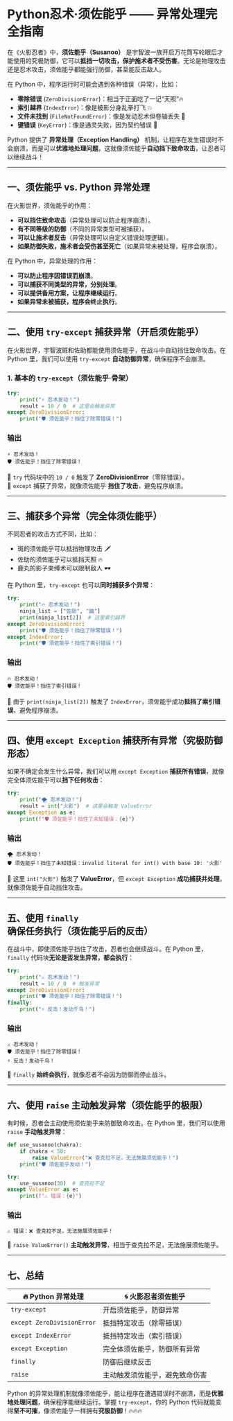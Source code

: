 # Python忍术·须佐能乎 —— 异常处理完全指南

在《火影忍者》中，**须佐能乎（Susanoo）** 是宇智波一族开启万花筒写轮眼后才能使用的究极防御，它可以**抵挡一切攻击，保护施术者不受伤害**。无论是物理攻击还是忍术攻击，须佐能乎都能强行防御，甚至能反击敌人。

在 Python 中，程序运行时可能会遇到各种错误（异常），比如：
- **零除错误** (`ZeroDivisionError`)：相当于正面吃了一记“天照”🔥
- **索引越界** (`IndexError`)：像是被影分身乱拳打飞 💥
- **文件未找到** (`FileNotFoundError`)：像是发动忍术但卷轴丢失 📜
- **键错误** (`KeyError`)：像是通灵失败，因为契约错误 🐸

Python 提供了 **异常处理（Exception Handling）** 机制，让程序在发生错误时不会崩溃，而是可以**优雅地处理问题**，这就像须佐能乎**自动挡下致命攻击**，让忍者可以继续战斗！

---

## **一、须佐能乎 vs. Python 异常处理**
在火影世界，须佐能乎的作用：
- **可以挡住致命攻击**（异常处理可以防止程序崩溃）。
- **有不同等级的防御**（不同的异常类型可被捕获）。
- **可以让施术者反击**（异常处理可以自定义错误处理逻辑）。
- **如果防御失败，施术者会受伤甚至死亡**（如果异常未被处理，程序会崩溃）。

在 Python 中，异常处理的作用：
- **可以防止程序因错误而崩溃**。
- **可以捕获不同类型的异常，分别处理**。
- **可以提供备用方案，让程序继续运行**。
- **如果异常未被捕获，程序会终止执行**。

---

## **二、使用 `try-except` 捕获异常（开启须佐能乎）**
在火影世界，宇智波斑和佐助都能使用须佐能乎，在战斗中自动挡住致命攻击。在 Python 里，我们可以使用 `try-except` **自动防御异常**，确保程序不会崩溃。

### **1. 基本的 `try-except`（须佐能乎·骨架）**
```python
try:
    print("⚡ 忍术发动！")
    result = 10 / 0  # 这里会触发异常
except ZeroDivisionError:
    print("🛡️ 须佐能乎！挡住了除零错误！")
```
### **输出**
```
⚡ 忍术发动！
🛡️ 须佐能乎！挡住了除零错误！
```
🔹 `try` 代码块中的 `10 / 0` 触发了 **ZeroDivisionError**（零除错误）。  
🔹 `except` 捕获了异常，就像须佐能乎 **挡住了攻击**，避免程序崩溃。

---

## **三、捕获多个异常（完全体须佐能乎）**
不同忍者的攻击方式不同，比如：
- 斑的须佐能乎可以抵挡物理攻击 🗡️
- 佐助的须佐能乎可以抵挡天照 🔥
- 鹿丸的影子束缚术可以限制敌人 🕶️

在 Python 里，`try-except` 也可以**同时捕获多个异常**：
```python
try:
    print("🔥 忍术发动！")
    ninja_list = ["佐助", "鼬"]
    print(ninja_list[2])  # 这里索引越界
except ZeroDivisionError:
    print("🛡️ 须佐能乎！挡住了除零错误！")
except IndexError:
    print("🛡️ 须佐能乎！挡住了索引错误！")
```
### **输出**
```
🔥 忍术发动！
🛡️ 须佐能乎！挡住了索引错误！
```
🔹 由于 `print(ninja_list[2])` 触发了 `IndexError`，须佐能乎成功**抵挡了索引错误**，避免程序崩溃。

---

## **四、使用 `except Exception` 捕获所有异常（究极防御形态）**
如果不确定会发生什么异常，我们可以用 `except Exception` **捕获所有错误**，就像完全体须佐能乎可以**挡下任何攻击**：
```python
try:
    print("🌪️ 忍术发动！")
    result = int("火影")  # 这里会触发 ValueError
except Exception as e:
    print(f"🛡️ 须佐能乎！挡住了未知错误：{e}")
```
### **输出**
```
🌪️ 忍术发动！
🛡️ 须佐能乎！挡住了未知错误：invalid literal for int() with base 10: '火影'
```
🔹 这里 `int("火影")` 触发了 **ValueError**，但 `except Exception` **成功捕获并处理**，就像须佐能乎自动挡住攻击。

---

## **五、使用 `finally` 确保任务执行（须佐能乎后的反击）**
在战斗中，即使须佐能乎挡住了攻击，忍者也会继续战斗。在 Python 里，`finally` 代码块**无论是否发生异常，都会执行**：
```python
try:
    print("⚔️ 忍术发动！")
    result = 10 / 0  # 触发异常
except ZeroDivisionError:
    print("🛡️ 须佐能乎！挡住了除零错误！")
finally:
    print("⚡ 反击！发动千鸟！")
```
### **输出**
```
⚔️ 忍术发动！
🛡️ 须佐能乎！挡住了除零错误！
⚡ 反击！发动千鸟！
```
🔹 `finally` **始终会执行**，就像忍者不会因为防御而停止战斗。

---

## **六、使用 `raise` 主动触发异常（须佐能乎的极限）**
有时候，忍者会主动使用须佐能乎来防御致命攻击。在 Python 里，我们可以使用 `raise` **手动触发异常**：
```python
def use_susanoo(chakra):
    if chakra < 50:
        raise ValueError("❌ 查克拉不足，无法施展须佐能乎！")
    print("🛡️ 须佐能乎发动！")

try:
    use_susanoo(30)  # 查克拉不足
except ValueError as e:
    print(f"⚠️ 错误：{e}")
```
### **输出**
```
⚠️ 错误：❌ 查克拉不足，无法施展须佐能乎！
```
🔹 `raise ValueError()` **主动触发异常**，相当于查克拉不足，无法施展须佐能乎。

---

## **七、总结**
| 🔥 Python 异常处理 | 🌀 火影忍者须佐能乎 |
|----------------|----------------|
| `try-except` | 开启须佐能乎，防御异常 |
| `except ZeroDivisionError` | 抵挡特定攻击（除零错误） |
| `except IndexError` | 抵挡特定攻击（索引错误） |
| `except Exception` | 完全体须佐能乎，防御所有异常 |
| `finally` | 防御后继续反击 |
| `raise` | 主动触发须佐能乎，避免致命伤害 |

Python 的异常处理机制就像须佐能乎，能让程序在遭遇错误时不崩溃，而是**优雅地处理问题**，确保程序能继续运行。掌握 `try-except`，你的 Python 代码就能变得**坚不可摧**，像须佐能乎一样拥有**究极防御**！🔥🔥🔥
